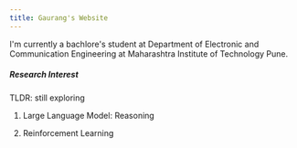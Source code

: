 ```yaml
---
title: Gaurang's Website
---
```


I'm currently a bachlore's student at Department of Electronic and Communication Engineering at Maharashtra Institute of Technology Pune. 



##### Research Interest

TLDR: still exploring

1. Large Language Model: Reasoning

2. Reinforcement Learning
